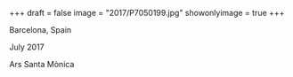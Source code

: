 +++
draft = false
image = "2017/P7050199.jpg"
showonlyimage = true
+++

Barcelona, Spain

July 2017
<!--more-->

Ars Santa Mònica
